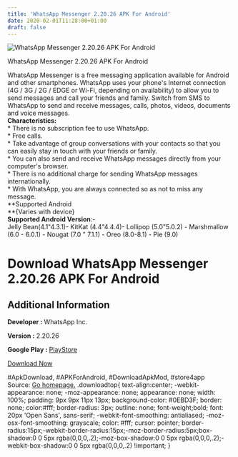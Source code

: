 ```yaml
---
title: 'WhatsApp Messenger 2.20.26 APK For Android'
date: 2020-02-01T11:28:00+01:00
draft: false
---
```


![WhatsApp Messenger 2.20.26 APK For Android](https://i2.wp.com/apkhome.net/wp-content/uploads/2020/02/WhatsApp-Messenger-2.20.26.png "WhatsApp Messenger 2.20.26 APK For Android")

  

WhatsApp Messenger 2.20.26 APK For Android

WhatsApp Messenger is a free messaging application available for Android and other smartphones. WhatsApp uses your phone's Internet connection (4G / 3G / 2G / EDGE or Wi-Fi, depending on availability) to allow you to send messages and call your friends and family. Switch from SMS to WhatsApp to send and receive messages, calls, photos, videos, documents and voice messages.  
**Characteristics:**  
\* There is no subscription fee to use WhatsApp.  
\* Free calls.  
\* Take advantage of group conversations with your contacts so that you can easily stay in touch with your friends or family.  
\* You can also send and receive WhatsApp messages directly from your computer's browser.  
\* There is no additional charge for sending WhatsApp messages internationally.  
\* With WhatsApp, you are always connected so as not to miss any message.  
**Supported Android  
**{Varies with device}  
**Supported Android Version**:-  
Jelly Bean(4.1"4.3.1)- KitKat (4.4"4.4.4)- Lollipop (5.0"5.0.2) - Marshmallow (6.0 - 6.0.1) - Nougat (7.0 " 7.1.1) - Oreo (8.0-8.1) - Pie (9.0)

Download WhatsApp Messenger 2.20.26 APK For Android
===================================================

Additional Information
----------------------

**Developer :** WhatsApp Inc.

**Version :** 2.20.26

**Google Play :** [PlayStore](https://play.google.com/store/apps/details?id=com.whatsapp)

  

[Download Now](https://store4app.co/post/whatsapp-messenger-2-20-26-apk-for-android_1580552738)

  
#ApkDownload, #APKForAndroid, #DownloadApkMod, #store4app  
Source: [Go homepage.](https://store4app.co/post/whatsapp-messenger-2-20-26-apk-for-android_1580552738) .downloadtop{ text-align:center; -webkit-appearance: none; -moz-appearance: none; appearance: none; width: 100%; padding: 9px 9px 11px 13px; background-color: #0EBD3F; border: none; color:#fff; border-radius: 3px; outline: none; font-weight;bold; font: 20px 'Open Sans', sans-serif; -webkit-font-smoothing: antialiased; -moz-osx-font-smoothing: grayscale; color: #fff; cursor: pointer; border-radius:15px;-webkit-border-radius:15px;-moz-border-radius:5px;box-shadow:0 0 5px rgba(0,0,0,.2);-moz-box-shadow:0 0 5px rgba(0,0,0,.2);-webkit-box-shadow:0 0 5px rgba(0,0,0,.2) !important; }